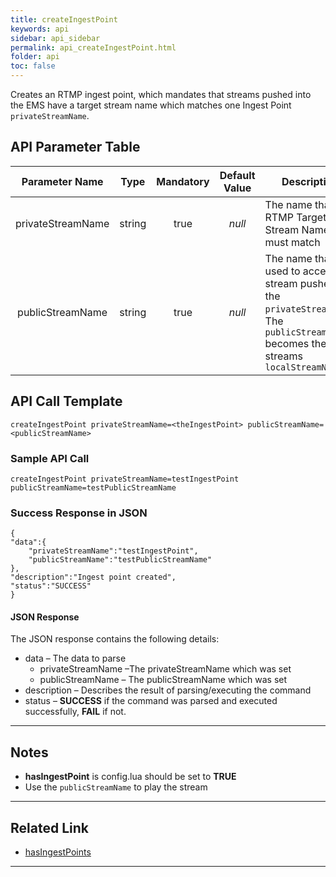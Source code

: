 ```yaml
---
title: createIngestPoint
keywords: api
sidebar: api_sidebar
permalink: api_createIngestPoint.html
folder: api
toc: false
---
```




Creates an RTMP ingest point, which mandates that streams pushed into the EMS have a target stream name which matches one Ingest Point `privateStreamName`.





## API Parameter Table

|  Parameter Name   |  Type  | Mandatory | Default Value | Description                              |
| :---------------: | :----: | :-------: | :-----------: | ---------------------------------------- |
| privateStreamName | string |   true    |    *null*     | The name that RTMP Target Stream Names must match |
| publicStreamName  | string |   true    |    *null*     | The name that is used to access the stream pushed to the `privateStreamName`. The `publicStreamName` becomes the streams `localStreamName` |



## API Call Template

``` 
createIngestPoint privateStreamName=<theIngestPoint> publicStreamName=<publicStreamName>
```



### Sample API Call

``` 
createIngestPoint privateStreamName=testIngestPoint publicStreamName=testPublicStreamName
```

### Success Response in JSON

``` 
{
"data":{
    "privateStreamName":"testIngestPoint",
    "publicStreamName":"testPublicStreamName"
},
"description":"Ingest point created",
"status":"SUCCESS"
}
```



#### JSON Response

The JSON response contains the following details:

- data – The data to parse
  - privateStreamName –The privateStreamName which was set
  - publicStreamName – The publicStreamName which was set
- description – Describes the result of parsing/executing the command
- status – **SUCCESS** if the command was parsed and executed successfully, **FAIL** if not.

------

## Notes

- **hasIngestPoint** is config.lua should be set to **TRUE**
- Use the `publicStreamName` to play the stream

------

## Related Link

- [hasIngestPoints](../userguide_configlua.html#hasingestpoints)

------

